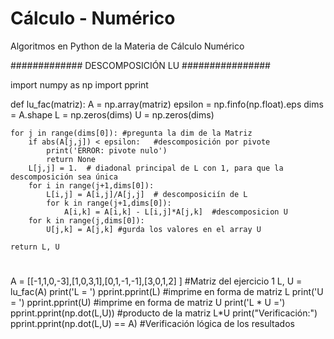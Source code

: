 # Cálculo - Numérico 



Algoritmos en Python de la Materia de Cálculo Numérico 



############# DESCOMPOSICIÓN LU ################



import numpy as np
import pprint


def lu_fac(matriz):
    A = np.array(matriz)
    epsilon = np.finfo(np.float).eps
    dims = A.shape
    L = np.zeros(dims)
    U = np.zeros(dims)
    
    for j in range(dims[0]): #pregunta la dim de la Matriz
        if abs(A[j,j]) < epsilon:   #descomposición por pivote 
            print('ERROR: pivote nulo')
            return None
        L[j,j] = 1.  # diadonal principal de L con 1, para que la descomposición sea única
        for i in range(j+1,dims[0]):
            L[i,j] = A[i,j]/A[j,j]  # descomposiciín de L
            for k in range(j+1,dims[0]):
                A[i,k] = A[i,k] - L[i,j]*A[j,k]  #descomposicion U
        for k in range(j,dims[0]):
            U[j,k] = A[j,k] #gurda los valores en el array U
    
    return L, U

# 

A = [[-1,1,0,-3],[1,0,3,1],[0,1,-1,-1],[3,0,1,2] ] #Matriz del ejercicio 1
L, U = lu_fac(A)
print('L = ')
pprint.pprint(L) #imprime en forma de matriz L
print('U = ')
pprint.pprint(U) #imprime en forma de matriz U
print('L * U =')
pprint.pprint(np.dot(L,U)) #producto de la matriz L*U
print("Verificación:")
pprint.pprint(np.dot(L,U) == A) #Verificación lógica de los resultados
